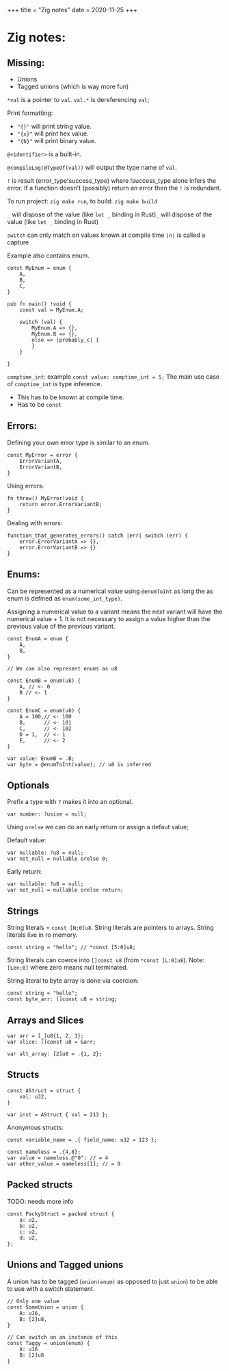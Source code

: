 +++
title = "Zig notes"
date = 2020-11-25
+++

# Zig notes:


## Missing:
* Unions
* Tagged unions (which is way more fun)

`*val` is a pointer to `val`.
`val.*` is dereferencing `val`;

Print formatting: 
* `"{}"` will print string value.
* `"{x}"` will print hex value.
* `"{b}"` will print binary value.

`@<identifier>` is a built-in.

`@compileLog(@TypeOf(val))` will output the type name of `val`.

`!` is result (error_type!success_type) where !success_type alone infers the
error.
If a function doesn't (possibly) return an error then the `!` is redundant.

To run project: `zig make run`, to build: `zig make build`

`_` will dispose of the value (like `let _` binding in Rust)`_` will dispose of
the value (like `let _` binding in Rust)

`switch` can only match on values known at compile time
`|n|` is called a capture

Example also contains enum.
```zig
const MyEnum = enum {
    A,
    B,
    C,
}

pub fn main() !void {
    const val = MyEnum.A;
    
    switch (val) {
        MyEnum.A => {},
        MyEnum.B => {},
        else => |probably_c| {
        }
    }
   
}
```

`comptime_int`: example `const value: comptime_int = 5;`
The main use case of `comptime_int` is type inference.
- This has to be known at compile time.
- Has to be `const`

## Errors: 
Defining your own error type is similar to an enum.
```zig
const MyError = error {
    ErrorVariantA,
    ErrorVariantB,
}
```

Using errors:
```zig
fn throw() MyError!void {
    return error.ErrorVariantB;
}
```

Dealing with errors:
```zig
function_that_generates_errors() catch |err| switch (err) { 
    error.ErrorVariantA => {},
    error.ErrorVariantB => {}
}
```

## Enums:
Can be represented as a numerical value using `@enumToInt` as long the as 
enum is defined as `enum(some_int_type)`.

Assigning a numerical value to a variant means the next variant will have 
the numerical value + 1.
It is not necessary to assign a value higher than the previous value of the 
previous variant.
```zig
const EnumA = enum {
    A,
    B,
}

// We can also represent enums as u8

const EnumB = enum(u8) {
    A, // <- 0
    B // <- 1
}

const EnumC = enum(u8) {
    A = 100,// <- 100
    B,      // <- 101
    C,      // <- 102
    D = 1,  // <- 1
    E,      // <- 2
}

var value: EnumB = .B;
var byte = @enumToInt(value); // u8 is inferred 
```

## Optionals
Prefix a type with `?` makes it into an optional.
```zig
var number: ?usize = null;
```

Using `orelse` we can do an early return or assign a defaut value;

Default value:
```zig
var nullable: ?u8 = null;
var not_null = nullable orelse 0;
```

Early return:
```zig
var nullable: ?u8 = null;
var not_null = nullable orelse return;
```

## Strings
String literals = `const [N;0]u8`. 
String literals are pointers to arrays. String literals live in ro memory.

```zig
const string = "hello"; // *const [5:0]u8;
```
String literals can coerce into `[]const u8` (from `*const [L:0]u8`).
Note: `[Len;0]` where zero means null terminated.

String literal to byte array is done via coercion: 
```zig
const string = "hello";
const byte_arr: []const u8 = string;
```

## Arrays and Slices

```zig
var arr = [_]u8{1, 2, 3}; 
var slice: []const u8 = &arr;

var alt_array: [2]u8 = .{1, 2};
```


## Structs


```zig
const AStruct = struct {
    val: u32,
}

var inst = AStruct { val = 213 };
```

Anonymous structs:
```zig
const variable_name = .{ field_name: u32 = 123 };

const nameless = .{4,8};
var value = nameless.@"0"; // = 4
var other_value = nameless[1]; // = 8
```

## Packed structs
TODO: needs more info
```zig
const PackyStruct = packed struct {
    a: u2,
    b: u2,
    c: u2,
    d: u2,
};
```


## Unions and Tagged unions
A union has to be tagged (`union(enum)` as opposed to just `union`) 
to be able to use with a switch statement.

```zig
// Only one value
const SomeUnion = union {
    A: u16,
    B: [2]u8,
}

// Can switch on an instance of this
const Taggy = union(enum) {
    A: u16
    B: [2]u8
}

```
